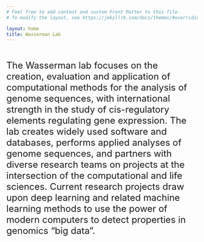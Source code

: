 ```yaml
---
# Feel free to add content and custom Front Matter to this file.
# To modify the layout, see https://jekyllrb.com/docs/themes/#overriding-theme-defaults

layout: home
title: Wasserman Lab 
---
```



<br>
<font size= "5">
    
The Wasserman lab focuses on the creation, evaluation and application of computational methods for the analysis of genome sequences, with international strength in the study of cis-regulatory elements regulating gene expression. The lab creates widely used software and databases, performs applied analyses of genome sequences, and partners with diverse research teams on projects at the intersection of the computational and life sciences. Current research projects draw upon deep learning and related machine learning methods to use the power of modern computers to detect properties in genomics “big data”.
</font>

